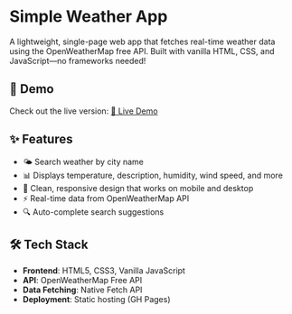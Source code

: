 # Simple Weather App

A lightweight, single-page web app that fetches real-time weather data using the OpenWeatherMap free API. Built with vanilla HTML, CSS, and JavaScript—no frameworks needed!

## 📱 Demo
Check out the live version: [🔗 Live Demo](https://your-weather-app.netlify.app)

## ✨ Features
- 🌤️ Search weather by city name
- 📊 Displays temperature, description, humidity, wind speed, and more
- 🎨 Clean, responsive design that works on mobile and desktop
- ⚡ Real-time data from OpenWeatherMap API
- 🔍 Auto-complete search suggestions

## 🛠 Tech Stack
- **Frontend**: HTML5, CSS3, Vanilla JavaScript
- **API**: OpenWeatherMap Free API
- **Data Fetching**: Native Fetch API
- **Deployment**: Static hosting (GH Pages)